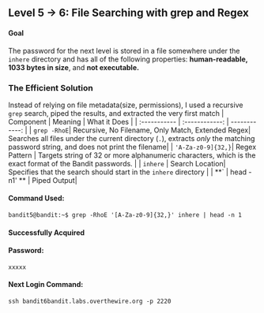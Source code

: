 ## Level 5 &rarr; 6: File Searching with grep and Regex 
#### Goal
The password for the next level is stored in a file somewhere under the ```inhere``` directory and has all of the following properties: __human-readable, 1033 bytes in size__, and __not executable.__ 
### The Efficient Solution
Instead of relying on file metadata(size, permissions), I used a recursive ```grep``` search, piped the results, and extracted the very first match
| Component       | Meaning        | What it Does  |
| :-----------    | :------------: | ------------: |
| ```grep -RhoE```| Recursive, No Filename, Only Match, Extended Regex| Searches all files under the current directory (```.```), extracts _only_ the matching password string, and does not print the filename|
| ```'A-Za-z0-9]{32,}```| Regex Pattern  | Targets string of 32 or more alphanumeric characters, which is the exact format of the Bandit passwords. |
| ```inhere```          | Search Location| Specifies that the search should start in the ```inhere``` directory |
| **`             | head -n1' **   | Piped Output|

#### Command Used:
``` bandit5@bandit:~$ grep -RhoE '[A-Za-z0-9]{32,}' inhere | head -n 1 ```

#### Successfully Acquired 
#### Password: 
```xxxxx```
#### Next Login Command:
``` ssh bandit6bandit.labs.overthewire.org -p 2220 ```
